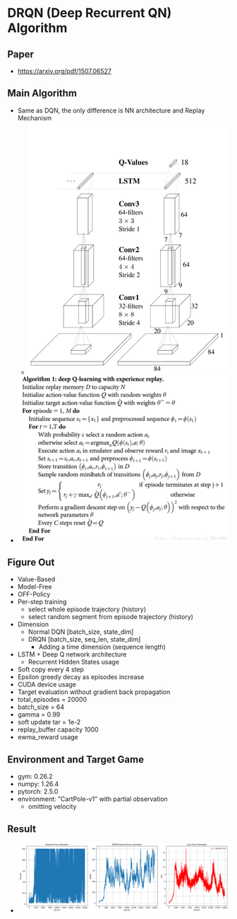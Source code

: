 # DRQN (Deep Recurrent QN) Algorithm
## Paper
* https://arxiv.org/pdf/1507.06527
## Main Algorithm
* Same as DQN, the only difference is NN architecture and Replay Mechanism
  * ![DRQN-structure-CNN](drqn.jpeg)
* ![DQN-Algorithm](DQN-algorithm.png)
## Figure Out
* Value-Based
* Model-Free
* OFF-Policy
* Per-step training
  * select whole episode trajectory (history)
  * select random segment from episode trajectory (history)
* Dimension
  * Normal DQN [batch_size, state_dim]
  * DRQN [batch_size, seq_len, state_dim]
    * Adding a time dimension (sequence length)
* LSTM + Deep Q network architecture
  * Recurrent Hidden States usage
* Soft copy every 4 step
* Epsilon greedy decay as episodes increase
* CUDA device usage
* Target evaluation without gradient back propagation 
* total_episodes = 20000
* batch_size = 64
* gamma      = 0.99
* soft update tar = 1e-2
* replay_buffer capacity 1000
* ewma_reward usage
## Environment and Target Game
* gym: 0.26.2
* numpy: 1.26.4 
* pytorch: 2.5.0 
* environment: "CartPole-v1" with partial observation
  * omitting velocity
## Result
* ![DRQN](DRQN_Target_plot-whole.png)